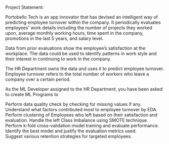 Project Statement: 

Portobello Tech is an app innovator that has devised an intelligent way of predicting employee turnover within the company. It periodically evaluates employees' work details including the number of projects they worked upon, average monthly working hours, time spent in the company, promotions in the last 5 years, and salary level. 

Data from prior evaluations show the employee’s satisfaction at the workplace. The data could be used to identify patterns in work style and their interest in continuing to work in the company.  

The HR Department owns the data and uses it to predict employee turnover. Employee turnover refers to the total number of workers who leave a company over a certain period. 

As the ML Developer assigned to the HR Department, you have been asked to create ML Programs to 

  Perform data quality check by checking for missing values if any. 
  Understand what factors contributed most to employee turnover by EDA. 
  Perform clustering of Employees who left based on their satisfaction and evaluation. 
  Handle the left Class Imbalance using SMOTE technique. 
  Perform k-fold cross-validation model training and evaluate performance.  
  Identify the best model and justify the evaluation metrics used.  
  Suggest various retention strategies for targeted employees. 
